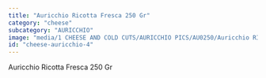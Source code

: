 ```yaml
---
title: "Auricchio Ricotta Fresca 250 Gr"
category: "cheese"
subcategory: "AURICCHIO"
image: "media/1 CHEESE AND COLD CUTS/AURICCHIO PICS/AU0250/Auricchio RICOTTA FRESCA 250 gr.jpg"
id: "cheese-auricchio-4"
---
```


Auricchio Ricotta Fresca 250 Gr
